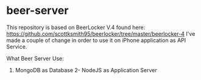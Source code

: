 # beer-server

This repository is based on BeerLocker V.4 found here: https://github.com/scottksmith95/beerlocker/tree/master/beerlocker-4
I've made a couple of change in order to use it on iPhone application as API Service.

What Beer Server Use:

1. MongoDB as Database
2- NodeJS as Application Server
